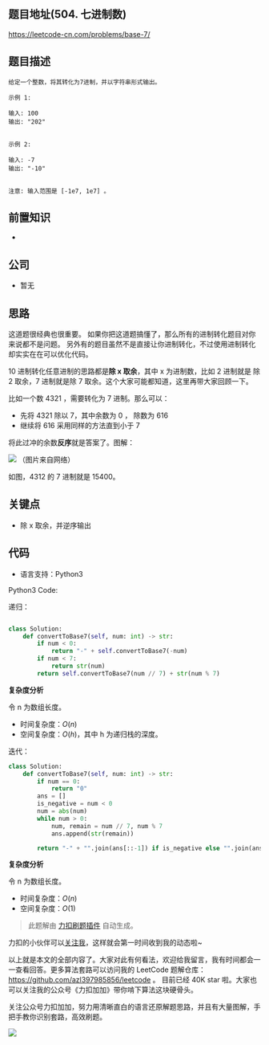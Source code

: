 ## 题目地址(504. 七进制数)

https://leetcode-cn.com/problems/base-7/

## 题目描述

```
给定一个整数，将其转化为7进制，并以字符串形式输出。

示例 1:

输入: 100
输出: "202"


示例 2:

输入: -7
输出: "-10"


注意: 输入范围是 [-1e7, 1e7] 。
```

## 前置知识

-

## 公司

- 暂无

## 思路

这道题很经典也很重要。 如果你把这道题搞懂了，那么所有的进制转化题目对你来说都不是问题。 另外有的题目虽然不是直接让你进制转化，不过使用进制转化却实实在在可以优化代码。

10 进制转化任意进制的思路都是**除 x 取余**，其中 x 为进制数，比如 2 进制就是 除 2 取余，7 进制就是除 7 取余。这个大家可能都知道，这里再带大家回顾一下。

比如一个数 4321 ，需要转化为 7 进制。那么可以：

- 先将 4321 除以 7，其中余数为 0 ， 除数为 616
- 继续将 616 采用同样的方法直到小于 7

将此过冲的余数**反序**就是答案了。图解：

![](https://tva1.sinaimg.cn/large/008eGmZEly1goaco026g7j30pe0zb40r.jpg)
（图片来自网络）

如图，4312 的 7 进制就是 15400。

## 关键点

- 除 x 取余，并逆序输出

## 代码

- 语言支持：Python3

Python3 Code:

递归：

```python

class Solution:
    def convertToBase7(self, num: int) -> str:
        if num < 0:
            return "-" + self.convertToBase7(-num)
        if num < 7:
            return str(num)
        return self.convertToBase7(num // 7) + str(num % 7)

```

**复杂度分析**

令 n 为数组长度。

- 时间复杂度：$O(n)$
- 空间复杂度：$O(h)$，其中 h 为递归栈的深度。

迭代：

```py
class Solution:
    def convertToBase7(self, num: int) -> str:
        if num == 0:
            return "0"
        ans = []
        is_negative = num < 0
        num = abs(num)
        while num > 0:
            num, remain = num // 7, num % 7
            ans.append(str(remain))

        return "-" + "".join(ans[::-1]) if is_negative else "".join(ans[::-1])

```

**复杂度分析**

令 n 为数组长度。

- 时间复杂度：$O(n)$
- 空间复杂度：$O(1)$

> 此题解由 [力扣刷题插件](https://leetcode-pp.github.io/leetcode-cheat/?tab=solution-template) 自动生成。

力扣的小伙伴可以[关注我](https://leetcode-cn.com/u/fe-lucifer/)，这样就会第一时间收到我的动态啦~

以上就是本文的全部内容了。大家对此有何看法，欢迎给我留言，我有时间都会一一查看回答。更多算法套路可以访问我的 LeetCode 题解仓库：https://github.com/azl397985856/leetcode 。 目前已经 40K star 啦。大家也可以关注我的公众号《力扣加加》带你啃下算法这块硬骨头。

关注公众号力扣加加，努力用清晰直白的语言还原解题思路，并且有大量图解，手把手教你识别套路，高效刷题。

![](https://tva1.sinaimg.cn/large/007S8ZIlly1gfcuzagjalj30p00dwabs.jpg)
